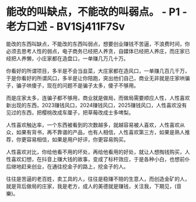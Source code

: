 # 能改的叫缺点，不能改的叫弱点。 - P1 - 老方口述 - BV1Sj411F7Sv

能改的东西叫缺点，不能改的东西叫弱点，想要创业赚钱不苦逼，不浪费时间，你必须去思考人性的弱点，电子商务已经把人养贪，自媒体已经把人养庄，而庄家已经把人养懒，小庄家都在造盘口，一单赚几万几十万。

你看好的所谓项目，多半是不会当韭菜，大庄家都在造风口，一单赚几百几千万，于是你看好的所谓风口，多半是让你陪跑，突出他们自己，商业无非就是庄家哄骗子，骗子哄傻子，现在的问题不是骗子太多，傻子不够用。

而是庄家太多，连骗子都不够用，商业就是做局，而做局需要顺应人性，人性喜欢新出现的东西，2023赚钱风口，2024赚钱风口，2025赚钱风口，人性喜欢没有见过的东西，把樱桃改成车厘子，把草莓改成士多啤梨。

人性喜欢触达率，一个东西被看到的次数越多，就越容易被人喜欢，人性喜欢从众，如果有背书，再不靠谱的产品，也有人相信，人性喜欢第三方，如果是熟人推荐，你更容易相信，如果是用户好评，你更容易购买。

人性喜欢对比，你给他看不用的坏处，再给他看用的好处，就让人想掏钱购买，人性喜欢幻想，在抖音上赚大钱的故事，变成了标杆效应，于是各种小白，也想前仆后继地赶来创业，在通往挖金子的路上，挖金子的人。

往往是苦逼的老百姓，卖工具的人，往往是稳赚不赔的生意人，而创造金矿的人，就是背后做局的庄家，我是老方，成人的美德就是赚钱，关注我，下期见，(音樂)。

